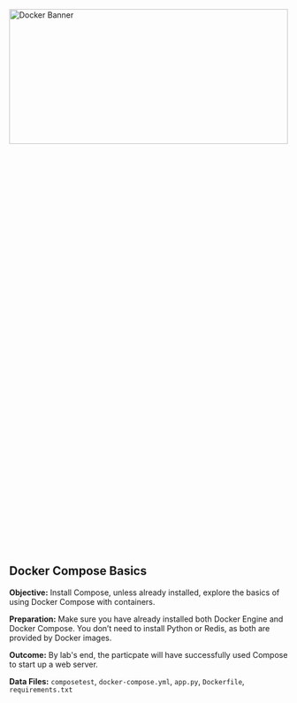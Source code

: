
<img alt="Docker Banner" height="25%" width="100%" src="https://user-images.githubusercontent.com/21102559/41428354-d2fd1052-6fd7-11e8-8824-d4873955d89c.png">

## Docker Compose Basics

**Objective:** Install Compose, unless already installed, explore the basics of using Docker Compose with containers.

**Preparation:** Make sure you have already installed both Docker Engine and Docker Compose. You don’t need to install Python or Redis, as both are provided by Docker images.

**Outcome:** By lab's end, the particpate will have successfully used Compose to start up a web server.

**Data Files:** `composetest`,  `docker-compose.yml`,  `app.py`, `Dockerfile`,  `requirements.txt`